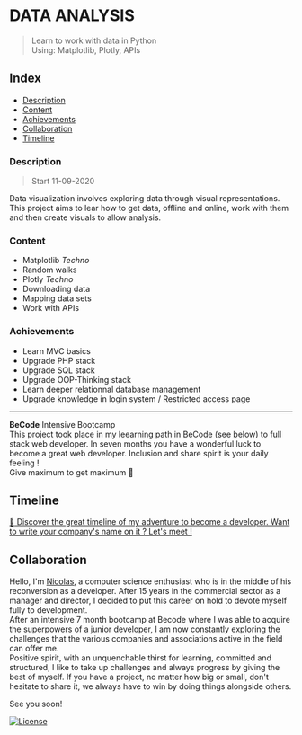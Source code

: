 # DATA ANALYSIS
>   Learn to work with data in Python   
>   Using: Matplotlib, Plotly, APIs

##  Index

-   [Description](#description) 
-   [Content](#content) 
-   [Achievements](#achievements)
-   [Collaboration](#collaboration)
-   [Timeline](#timeline)


### Description 
> Start 11-09-2020

Data visualization involves exploring data through visual representations.
This project aims to lear how to get data, offline and online, work with them and then create visuals to allow analysis.

### Content
*   Matplotlib *Techno*
*   Random walks
*   Plotly *Techno*
*   Downloading data 
*   Mapping data sets
*   Work with APIs


### Achievements 
* Learn MVC basics
* Upgrade PHP stack
* Upgrade SQL stack
* Upgrade OOP-Thinking stack
* Learn deeper relationnal database management 
* Upgrade knowledge in login system / Restricted access page


---

**BeCode** Intensive Bootcamp     
This project took place in my leearning path in BeCode (see below) to full stack web developer.
In seven months you have a wonderful luck to become a great web developer. Inclusion and share spirit is your daily feeling !  
Give maximum to get maximum :rocket:

## Timeline 
[:calendar: Discover the great timeline of my adventure to become a developer. Want to write your company's name on it ? Let's meet !](https://timelines.gitkraken.com/timeline/2e12cc334eb0406b84bf7a6339e666c4?range=2020-05-26_2020-06-27)  

## Collaboration

Hello, I'm [Nicolas](https://www.linkedin.com/in/nicolas-denoel/), a computer science enthusiast who is in the middle of his reconversion as a developer. After 15 years in the commercial sector as a manager and director, I decided to put this career on hold to devote myself fully to development.  
After an intensive 7 month bootcamp at Becode where I was able to acquire the superpowers of a junior developer, I am now constantly exploring the challenges that the various companies and associations active in the field can offer me.  
Positive spirit, with an unquenchable thirst for learning, committed and structured, I like to take up challenges and always progress by giving the best of myself. 
If you have a project, no matter how big or small, don't hesitate to share it, we always have to win by doing things alongside others.  

See you soon!  


[![License](http://img.shields.io/:license-mit-blue.svg?style=flat-square)](http://badges.mit-license.org)

